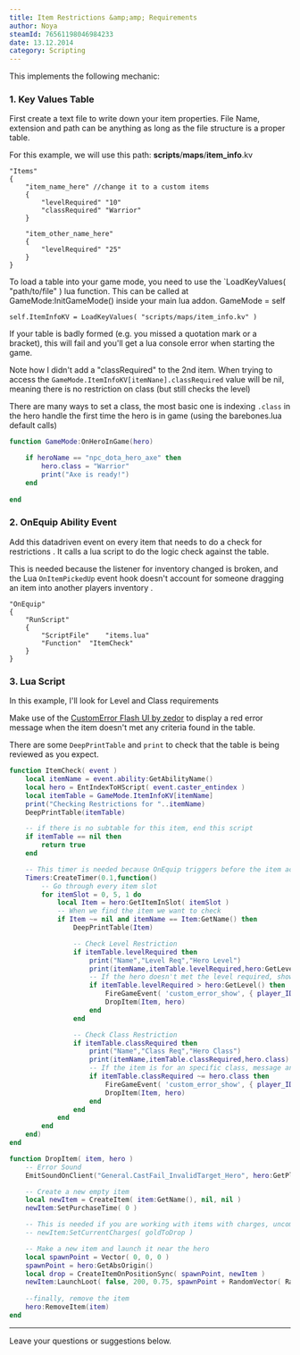 ```yaml
---
title: Item Restrictions &amp;amp; Requirements
author: Noya
steamId: 76561198046984233
date: 13.12.2014
category: Scripting
---
```


This implements the following mechanic:

<Gfycat id="OfficialAdorableJabiru" />

### 1. Key Values Table

First create a text file to write down your item properties. File Name, extension and path can be anything as long as the file structure is a proper table.

For this example, we will use this path: **scripts**/**maps**/**item_info**.kv

~~~
"Items"
{
    "item_name_here" //change it to a custom items
    {
        "levelRequired"	"10"
        "classRequired"	"Warrior" 
    }

    "item_other_name_here" 
    {
        "levelRequired"	"25"
    }
}
~~~

To load a table into your game mode, you need to use the `LoadKeyValues( "path/to/file" ) lua function. This can be called at GameMode:InitGameMode() inside your main lua addon. GameMode = self

~~~
self.ItemInfoKV = LoadKeyValues( "scripts/maps/item_info.kv" ) 
~~~

If your table is badly formed (e.g. you missed a quotation mark or a bracket), this will fail and you'll get a lua console error when starting the game.

Note how I didn't add a "classRequired" to the 2nd item. When trying to access the `GameMode.ItemInfoKV[itemNane].classRequired` value will be nil, meaning there is no restriction on class (but still checks the level)

There are many ways to set a class, the most basic one is indexing `.class` in the hero handle the first time the hero is in game (using the barebones.lua default calls)

~~~lua
function GameMode:OnHeroInGame(hero)

    if heroName == "npc_dota_hero_axe" then
        hero.class = "Warrior"
        print("Axe is ready!")
    end
    
end
~~~

### 2. OnEquip Ability Event

Add this datadriven event on every item that needs to do a check for restrictions
. It calls a lua script to do the logic check against the table.

This is needed because the listener for inventory changed is broken, and the Lua `OnItemPickedUp` event hook doesn't account for someone dragging an item into another players inventory
.

~~~
"OnEquip" 
{   
    "RunScript"
    {
        "ScriptFile"	"items.lua"
        "Function"	"ItemCheck"
    }
}
~~~

### 3. Lua Script

In this example, I'll look for Level and Class requirements

Make use of the [CustomError Flash UI by zedor](https://github.com/zedor/CustomError) to display a red error message when the item doesn't met any criteria found in the table.

There are some `DeepPrintTable` and `print` to check that the table is being reviewed as you expect.

~~~lua
function ItemCheck( event )
    local itemName = event.ability:GetAbilityName()
    local hero = EntIndexToHScript( event.caster_entindex )
    local itemTable = GameMode.ItemInfoKV[itemName]
    print("Checking Restrictions for "..itemName)
    DeepPrintTable(itemTable)

    -- if there is no subtable for this item, end this script
    if itemTable == nil then
        return true
    end

    -- This timer is needed because OnEquip triggers before the item actually being in inventory
    Timers:CreateTimer(0.1,function()
        -- Go through every item slot
        for itemSlot = 0, 5, 1 do 
            local Item = hero:GetItemInSlot( itemSlot )
            -- When we find the item we want to check
            if Item ~= nil and itemName == Item:GetName() then
                DeepPrintTable(Item)

                -- Check Level Restriction
                if itemTable.levelRequired then
                    print("Name","Level Req","Hero Level")
                    print(itemName,itemTable.levelRequired,hero:GetLevel())
                    -- If the hero doesn't met the level required, show message and call DropItem
                    if itemTable.levelRequired > hero:GetLevel() then
                        FireGameEvent( 'custom_error_show', { player_ID = pID, _error = "You need level "..itemTable.levelRequired.." to use this." } )
                        DropItem(Item, hero)
                    end 
                end

                -- Check Class Restriction
                if itemTable.classRequired then
                    print("Name","Class Req","Hero Class")
                    print(itemName,itemTable.classRequired,hero.class)
                    -- If the item is for an specific class, message and drop
                    if itemTable.classRequired ~= hero.class then
                        FireGameEvent( 'custom_error_show', { player_ID = pID, _error = "Requires ".. hero.class .." to use." } )
                        DropItem(Item, hero)
                    end
                end
            end
        end
    end)
end

function DropItem( item, hero )
    -- Error Sound
    EmitSoundOnClient("General.CastFail_InvalidTarget_Hero", hero:GetPlayerOwner())

    -- Create a new empty item
    local newItem = CreateItem( item:GetName(), nil, nil )
    newItem:SetPurchaseTime( 0 )

    -- This is needed if you are working with items with charges, uncomment it if so.
    -- newItem:SetCurrentCharges( goldToDrop )

    -- Make a new item and launch it near the hero
    local spawnPoint = Vector( 0, 0, 0 )
    spawnPoint = hero:GetAbsOrigin()
    local drop = CreateItemOnPositionSync( spawnPoint, newItem )
    newItem:LaunchLoot( false, 200, 0.75, spawnPoint + RandomVector( RandomFloat( 50, 150 ) ) )
    
    --finally, remove the item
    hero:RemoveItem(item)
end

~~~

---

Leave your questions or suggestions below.
